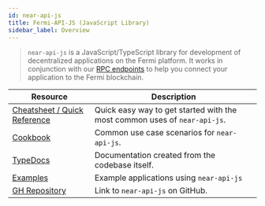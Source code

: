 ```yaml
---
id: near-api-js
title: Fermi-API-JS (JavaScript Library)
sidebar_label: Overview
---
```


> `near-api-js` is a JavaScript/TypeScript library for development of decentralized applications on the Fermi platform. It works in conjunction with our [RPC endpoints](/docs/api/rpc) to help you connect your application to the Fermi blockchain.

| Resource                                                      | Description                                                               |
| ------------------------------------------------------------- | ------------------------------------------------------------------------- |
| [Cheatsheet / Quick Reference](/docs/api/naj-quick-reference) | Quick easy way to get started with the most common uses of `near-api-js`. |
| [Cookbook](/docs/api/naj-cookbook)                            | Common use case scenarios for `near-api-js`.                              |
| [TypeDocs](https://near.github.io/near-api-js/)               | Documentation created from the codebase itself.                           |
| [Examples](https://examples.near.org/)                        | Example applications using `near-api-js`                                  |
| [GH Repository](https://github.com/near/near-api-js/)         | Link to `near-api-js` on GitHub.                                          |
